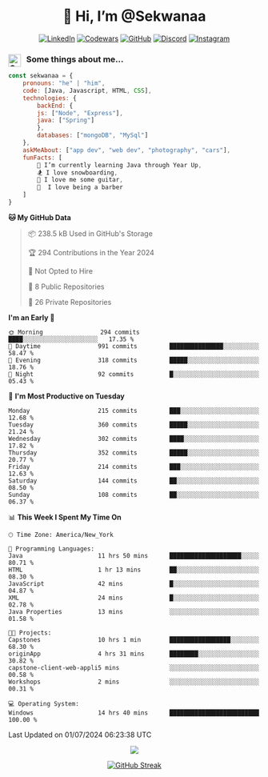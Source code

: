 <h1 align="center" style="font-size = 20px;">👋 Hi, I’m @Sekwanaa</h1>

<div align="center">
	
<a href="https://www.linkedin.com/in/chrisskchia/" target="blank">![LinkedIn](https://img.shields.io/badge/linkedin-%230077B5.svg?style=for-the-badge&logo=linkedin&logoColor=white)</a>
<a href="https://www.codewars.com/users/sekwanaa" target="blank">![Codewars](https://img.shields.io/badge/Codewars-B1361E?style=for-the-badge&logo=codewars&logoColor=grey)</a>
<a href="https://github.com/sekwanaa" target="blank">![GitHub](https://img.shields.io/badge/github-%23121011.svg?style=for-the-badge&logo=github&logoColor=white)</a>
<a href="https://discordapp.com/users/181891769414189056" target="blank">![Discord](https://img.shields.io/badge/Discord-%235865F2.svg?style=for-the-badge&logo=discord&logoColor=white)</a>
<a href="https://www.instagram.com/sekwanaa/" target="blank">![Instagram](https://img.shields.io/badge/Instagram-%23E4405F.svg?style=for-the-badge&logo=Instagram&logoColor=white)</a>

</div>

### <img align="left" alt="Coding" height="25" src="https://media.tenor.com/2aSuT7p_a_UAAAAi/peachcat-cat.gif"> &nbsp; Some things about me...

``` javascript
const sekwanaa = {
	pronouns: "he" | "him",
	code: [Java, Javascript, HTML, CSS],
	technologies: {
		backEnd: {
		js: ["Node", "Express"],
		java: ["Spring"]
		},
		databases: ["mongoDB", "MySql"]
	},
 	askMeAbout: ["app dev", "web dev", "photography", "cars"],
 	funFacts: [
		🌱 I’m currently learning Java through Year Up,
		🏂 I love snowboarding,
		🎸 I love me some guitar,
		💈  I love being a barber
	]
}
```
<!--Github Stats-->

<!--START_SECTION:waka-->
**🐱 My GitHub Data** 

> 📦 238.5 kB Used in GitHub's Storage 
 > 
> 🏆 294 Contributions in the Year 2024
 > 
> 🚫 Not Opted to Hire
 > 
> 📜 8 Public Repositories 
 > 
> 🔑 26 Private Repositories 
 > 
**I'm an Early 🐤** 

```text
🌞 Morning                294 commits         ████░░░░░░░░░░░░░░░░░░░░░   17.35 % 
🌆 Daytime                991 commits         ███████████████░░░░░░░░░░   58.47 % 
🌃 Evening                318 commits         █████░░░░░░░░░░░░░░░░░░░░   18.76 % 
🌙 Night                  92 commits          █░░░░░░░░░░░░░░░░░░░░░░░░   05.43 % 
```
📅 **I'm Most Productive on Tuesday** 

```text
Monday                   215 commits         ███░░░░░░░░░░░░░░░░░░░░░░   12.68 % 
Tuesday                  360 commits         █████░░░░░░░░░░░░░░░░░░░░   21.24 % 
Wednesday                302 commits         ████░░░░░░░░░░░░░░░░░░░░░   17.82 % 
Thursday                 352 commits         █████░░░░░░░░░░░░░░░░░░░░   20.77 % 
Friday                   214 commits         ███░░░░░░░░░░░░░░░░░░░░░░   12.63 % 
Saturday                 144 commits         ██░░░░░░░░░░░░░░░░░░░░░░░   08.50 % 
Sunday                   108 commits         ██░░░░░░░░░░░░░░░░░░░░░░░   06.37 % 
```


📊 **This Week I Spent My Time On** 

```text
🕑︎ Time Zone: America/New_York

💬 Programming Languages: 
Java                     11 hrs 50 mins      ████████████████████░░░░░   80.71 % 
HTML                     1 hr 13 mins        ██░░░░░░░░░░░░░░░░░░░░░░░   08.30 % 
JavaScript               42 mins             █░░░░░░░░░░░░░░░░░░░░░░░░   04.87 % 
XML                      24 mins             █░░░░░░░░░░░░░░░░░░░░░░░░   02.78 % 
Java Properties          13 mins             ░░░░░░░░░░░░░░░░░░░░░░░░░   01.58 % 

🐱‍💻 Projects: 
Capstones                10 hrs 1 min        █████████████████░░░░░░░░   68.30 % 
originApp                4 hrs 31 mins       ████████░░░░░░░░░░░░░░░░░   30.82 % 
capstone-client-web-appli5 mins              ░░░░░░░░░░░░░░░░░░░░░░░░░   00.58 % 
Workshops                2 mins              ░░░░░░░░░░░░░░░░░░░░░░░░░   00.31 % 

💻 Operating System: 
Windows                  14 hrs 40 mins      █████████████████████████   100.00 % 
```


 Last Updated on 01/07/2024 06:23:38 UTC
<!--END_SECTION:waka-->


<div align="center">
	
![](https://komarev.com/ghpvc/?username=sekwanaa&label=GITHUB-VISITORS&style=for-the-badge)

<div>

[![GitHub Streak](https://github-readme-streak-stats.herokuapp.com/?user=sekwanaa)](https://git.io/streak-stats)
 
</div>
 
</div>


<!---
# CERTIFICATES
### Google IT Automation with Python Specialization

>***Coursera --- Issued September 2022***
Online certificate issued by Coursera building skills using Git, Github, and Python

### Google IT Support Certificate
>***Coursera --- Issued November 2021***
Online certificate issued by Coursera building foundational skills including
troubleshooting and customer service, networking, operating systems, system
administration, and security.
--->

<!---
Jiggly-sensation/Jiggly-sensation is a ✨ special ✨ repository because its `README.md` (this file) appears on your GitHub profile.
You can click the Preview link to take a look at your changes.
--->


